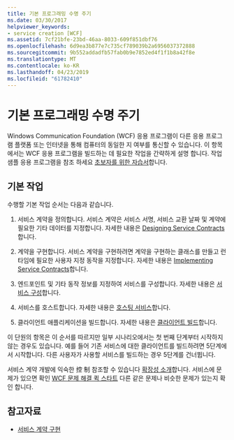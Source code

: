 ```yaml
---
title: 기본 프로그래밍 수명 주기
ms.date: 03/30/2017
helpviewer_keywords:
- service creation [WCF]
ms.assetid: 7cf21bfe-23bd-46aa-8033-609f851dbf76
ms.openlocfilehash: 6d9ea3b877e7c735cf789039b2a6956037372888
ms.sourcegitcommit: 9b552addadfb57fab0b9e7852ed4f1f1b8a42f8e
ms.translationtype: MT
ms.contentlocale: ko-KR
ms.lasthandoff: 04/23/2019
ms.locfileid: "61782410"
---
```

# <a name="basic-programming-lifecycle"></a>기본 프로그래밍 수명 주기
Windows Communication Foundation (WCF) 응용 프로그램이 다른 응용 프로그램 플랫폼 또는 인터넷을 통해 컴퓨터의 동일한 지 여부를 통신할 수 있습니다. 이 항목에서는 WCF 응용 프로그램을 빌드하는 데 필요한 작업을 간략하게 설명 합니다. 작업 샘플 응용 프로그램을 참조 하세요 [초보자를 위한 자습서](../../../docs/framework/wcf/getting-started-tutorial.md)합니다.  
  
## <a name="the-basic-tasks"></a>기본 작업  
 수행할 기본 작업 순서는 다음과 같습니다.  
  
1. 서비스 계약을 정의합니다. 서비스 계약은 서비스 서명, 서비스 교환 날짜 및 계약에 필요한 기타 데이터를 지정합니다. 자세한 내용은 [Designing Service Contracts](../../../docs/framework/wcf/designing-service-contracts.md)합니다.  
  
2. 계약을 구현합니다. 서비스 계약을 구현하려면 계약을 구현하는 클래스를 만들고 런타임에 필요한 사용자 지정 동작을 지정합니다. 자세한 내용은 [Implementing Service Contracts](../../../docs/framework/wcf/implementing-service-contracts.md)합니다.  
  
3. 엔드포인트 및 기타 동작 정보를 지정하여 서비스를 구성합니다. 자세한 내용은 [서비스 구성](../../../docs/framework/wcf/configuring-services.md)합니다.  
  
4. 서비스를 호스트합니다. 자세한 내용은 [호스팅 서비스](../../../docs/framework/wcf/hosting-services.md)합니다.  
  
5. 클라이언트 애플리케이션을 빌드합니다. 자세한 내용은 [클라이언트 빌드](../../../docs/framework/wcf/building-clients.md)합니다.  
  
 이 단원의 항목은 이 순서를 따르지만 일부 시나리오에서는 첫 번째 단계부터 시작하지 않는 경우도 있습니다. 예를 들어 기존 서비스에 대한 클라이언트를 빌드하려면 5단계에서 시작합니다. 다른 사용자가 사용할 서비스를 빌드하는 경우 5단계를 건너뜁니다.  
  
 서비스 계약 개발에 익숙한 控 制 참조할 수 있습니다 [확장성 소개](../../../docs/framework/wcf/introduction-to-extensibility.md)합니다. 서비스에 문제가 있으면 확인 [WCF 문제 해결 퀵 스타트](../../../docs/framework/wcf/wcf-troubleshooting-quickstart.md) 다른 같은 문제나 비슷한 문제가 있는지 확인 합니다.  
  
## <a name="see-also"></a>참고자료

- [서비스 계약 구현](../../../docs/framework/wcf/implementing-service-contracts.md)
